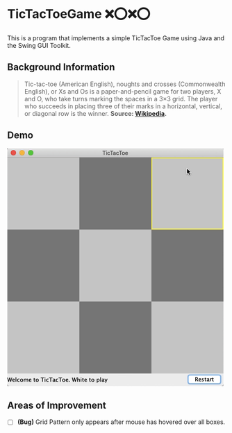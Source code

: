 # TicTacToeGame ❌⭕❌⭕

This is a program that implements a simple TicTacToe Game using Java and the Swing GUI Toolkit.

## Background Information 
> Tic-tac-toe (American English), noughts and crosses (Commonwealth English), or Xs and Os is a paper-and-pencil game for two players, X and O, who take turns marking the spaces in a 3×3 grid. The player who succeeds in placing three of their marks in a horizontal, vertical, or diagonal row is the winner. 
**Source: [Wikipedia](https://en.wikipedia.org/wiki/Tic-tac-toe).**

## Demo 
![TicTacToe Demo](93fd6fbce8694db5b620b7663c27ca2e.gif)


## Areas of Improvement

- [ ] __(Bug)__ Grid Pattern only appears after mouse has hovered over all boxes.
